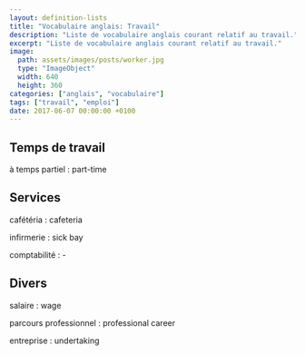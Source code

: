 ```yaml
---
layout: definition-lists
title: "Vocabulaire anglais: Travail"
description: "Liste de vocabulaire anglais courant relatif au travail."
excerpt: "Liste de vocabulaire anglais courant relatif au travail."
image:
  path: assets/images/posts/worker.jpg
  type: "ImageObject"
  width: 640
  height: 360
categories: ["anglais", "vocabulaire"]
tags: ["travail", "emploi"]
date: 2017-06-07 00:00:00 +0100
---
```


## Temps de travail

à temps partiel
: part-time


## Services

cafétéria
: cafeteria

infirmerie
: sick bay

comptabilité
: -


## Divers

salaire
: wage

parcours professionnel
: professional career

entreprise
: undertaking
